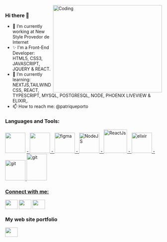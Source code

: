 <img align="right" alt="Coding" width="350" height="280" src="https://res.cloudinary.com/practicaldev/image/fetch/s--_AGrXPbv--/c_limit%2Cf_auto%2Cfl_progressive%2Cq_66%2Cw_880/https://res.cloudinary.com/practicaldev/image/fetch/s--sNXjzc6P--/c_limit%252Cf_auto%252Cfl_progressive%252Cq_66%252Cw_880/https://media1.tenor.com/images/0c34272909ee2a4db5606a014082312b/tenor.gif%253Fitemid%253D15828752">



### Hi there 👋

- 🔭 I’m currently working at New Style Provedor de Internet
- ✨ I'm a  Front-End Developer: HTML5, CSS3, JAVASCRIPT, JQUERY & REACT. 
- 🌱 I’m currently learning: NEXTJS,TAILWIND CSS, REACT, TYPESCRIPT, MYSQL, POSTGRESQL, NODE, PHOENIX LIVEVIEW & ELIXIR,.
- 📫 How to reach me: @patriqueporto

<h3 align="left">Languages and Tools:</h3>
<p align="left">  
<img src="https://upload.wikimedia.org/wikipedia/commons/thumb/6/61/HTML5_logo_and_wordmark.svg/1024px-HTML5_logo_and_wordmark.svg.png" width="65" height="65"/> </a> 
<a href="https://dev.w3.org/html5/spec-LC/" target="_blank"> - <a height="40"/> </a>
<a href="https://www.w3schools.com/css/" target="_blank"> <img src="https://cdn.pixabay.com/photo/2017/08/05/11/16/logo-2582747_960_720.png" width="65" height="65"/> - </a> 
<a href="https://developer.mozilla.org/pt-BR/docs/Web/JavaScript" target="_blank"> <img src="https://cdn.pixabay.com/photo/2015/04/23/17/41/javascript-736400_960_720.png" alt="figma" width="65" height="65"/> - </a> 
 <a href="https://nodejs.org/en" target="_blank"> <img src="https://upload.wikimedia.org/wikipedia/commons/thumb/d/d9/Node.js_logo.svg/1920px-Node.js_logo.svg.png" alt="NodeJS" width="65" height="65"/> - </a> 
<a href="https://react.dev" target="_blank"> <img src="https://upload.wikimedia.org/wikipedia/commons/a/a7/React-icon.svg" alt="ReactJs" width="75" height="75"/> - </a>
<a href="https://www.phoenixframework.org/" target="_blank"> <img src="https://www.aworldforus.com/wp-content/uploads/2022/05/phoenix-elixir.jpg" alt="elixir" width="65" height="65"/> - </a> 
<a href="https://git-scm.com/" target="_blank"> <img src="https://www.vectorlogo.zone/logos/git-scm/git-scm-icon.svg" alt="git" width="65" height="65"/> </a> <a href="https://www.w3.org/html/" target="_blank"> </a> 
<a href="https://tailwindcss.com/" target="_blank"> <img src="https://www.vectorlogo.zone/logos/tailwindcss/tailwindcss-ar21.svg" alt="git" width="65" height="85"/> </a> 
 <a href="https://www.w3.org/html/" target="_blank"> </p>

<h3 align="left">Connect with me:</h3>
<p align="left">
<a href="https://www.facebook.com/patrique.porto/" target="#"><img align="center" src="https://cdn-icons-png.flaticon.com/512/5968/5968764.png" alt="" height="30" width="40"/></a>
<a href="https://www.linkedin.com/in/patrique-pereira-porto-82b76610a/"" target="#"><img align="center" src="https://cdn-icons-png.flaticon.com/512/145/145807.png" alt="" height="30" width="40" /></a>
<a href="https://www.instagram.com/patriqueporto/" target="#"><img align="center" src="https://cdn-icons-png.flaticon.com/512/3955/3955024.png" alt="" height="30" width="40" /></a>
</p>

<h3 align="left">My web site portfolio</h3>
<p align="left">
<a href="https://portfolio-patrique-porto.vercel.app/" target="#"><img align="center" src="https://cdn-icons-png.flaticon.com/512/1084/1084269.png" alt="" height="30" width="40"/></a>
</p>
